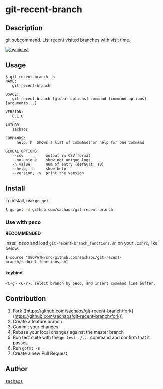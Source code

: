 # git-recent-branch

## Description

git subcommand.
List recent visited branches with visit time.

[![asciicast](https://asciinema.org/a/6udgomg725ue5ixwh0ahegw57.png)](https://asciinema.org/a/6udgomg725ue5ixwh0ahegw57)

## Usage

```
$ git recent-branch -h
NAME:
   git-recent-branch

USAGE:
   git-recent-branch [global options] command [command options] [arguments...]

VERSION:
   0.1.0

AUTHOR:
   sachaos

COMMANDS:
     help, h  Shows a list of commands or help for one command

GLOBAL OPTIONS:
   --csv          output in CSV format
   --no-unique    show not unique logs
   -n value       num of entry (default: 10)
   --help, -h     show help
   --version, -v  print the version
```

## Install

To install, use `go get`:

```bash
$ go get -d github.com/sachaos/git-recent-branch
```

### Use with peco

**RECOMMENDED**

install *peco* and load `git-recent-branch_functions.sh` on your `.zshrc`, like below.

```
$ source "$GOPATH/src/github.com/sachaos/git-recent-branch/todoist_functions.sh"
```

#### keybind

```
<C-g> <C-r>: select branch by peco, and insert command line buffer.
```

## Contribution

1. Fork ([https://github.com/sachaos/git-recent-branch/fork](https://github.com/sachaos/git-recent-branch/fork))
1. Create a feature branch
1. Commit your changes
1. Rebase your local changes against the master branch
1. Run test suite with the `go test ./...` command and confirm that it passes
1. Run `gofmt -s`
1. Create a new Pull Request

## Author

[sachaos](https://github.com/sachaos)
